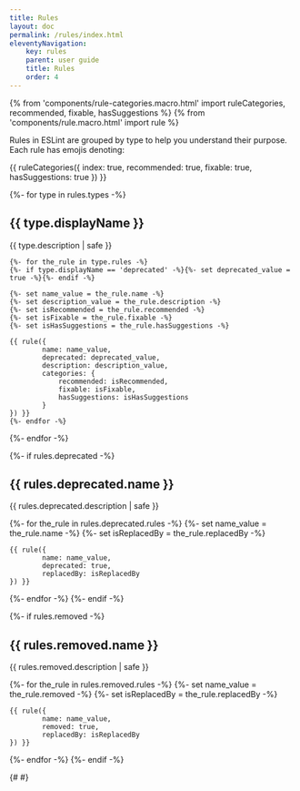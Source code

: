 ```yaml
---
title: Rules
layout: doc
permalink: /rules/index.html
eleventyNavigation:
    key: rules
    parent: user guide
    title: Rules
    order: 4
---
```


{% from 'components/rule-categories.macro.html' import ruleCategories, recommended, fixable, hasSuggestions %}
{% from 'components/rule.macro.html' import rule %}

Rules in ESLint are grouped by type to help you understand their purpose. Each rule has emojis denoting:

{{ ruleCategories({
        index: true,
        recommended: true,
        fixable: true,
        hasSuggestions: true
}) }}

{%- for type in rules.types -%}

<h2 id="{{ type.displayName | slugify }}"> {{ type.displayName }} </h2>

{{ type.description | safe }}

    {%- for the_rule in type.rules -%}
    {%- if type.displayName == 'deprecated' -%}{%- set deprecated_value = true -%}{%- endif -%}

    {%- set name_value = the_rule.name -%}
    {%- set description_value = the_rule.description -%}
    {%- set isRecommended = the_rule.recommended -%}
    {%- set isFixable = the_rule.fixable -%}
    {%- set isHasSuggestions = the_rule.hasSuggestions -%}

    {{ rule({
            name: name_value,
            deprecated: deprecated_value,
            description: description_value,
            categories: {
                recommended: isRecommended,
                fixable: isFixable,
                hasSuggestions: isHasSuggestions
            }
    }) }}
    {%- endfor -%}
{%- endfor -%}

{%- if rules.deprecated -%}

<h2 id="{{ rules.deprecated.name | slugify }}">{{ rules.deprecated.name }}</h2>

{{ rules.deprecated.description | safe }}

{%- for the_rule in rules.deprecated.rules -%}
    {%- set name_value = the_rule.name -%}
    {%- set isReplacedBy = the_rule.replacedBy -%}

    {{ rule({
            name: name_value,
            deprecated: true,
            replacedBy: isReplacedBy
    }) }}
{%- endfor -%}
{%- endif -%}

{%- if rules.removed -%}

<h2 id="{{ rules.removed.name | slugify }}">{{ rules.removed.name }}</h2>

{{ rules.removed.description | safe }}

{%- for the_rule in rules.removed.rules -%}
    {%- set name_value = the_rule.removed -%}
    {%- set isReplacedBy = the_rule.replacedBy -%}

    {{ rule({
            name: name_value,
            removed: true,
            replacedBy: isReplacedBy
    }) }}
{%- endfor -%}
{%- endif -%}

{# <!-- markdownlint-disable-file MD046 --> #}
